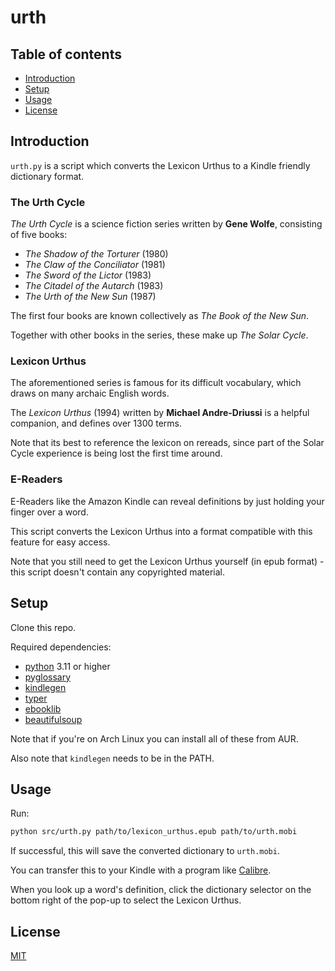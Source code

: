 # urth

## Table of contents

- [Introduction](#introduction)
- [Setup](#setup)
- [Usage](#usage)
- [License](#license)

## Introduction

`urth.py` is a script which converts the Lexicon Urthus to a Kindle friendly dictionary format.

### The Urth Cycle

_The Urth Cycle_ is a science fiction series written by **Gene Wolfe**, consisting of five books:
* _The Shadow of the Torturer_ (1980)
* _The Claw of the Conciliator_ (1981)
* _The Sword of the Lictor_ (1983)
* _The Citadel of the Autarch_ (1983)
* _The Urth of the New Sun_ (1987)

The first four books are known collectively as _The Book of the New Sun_.

Together with other books in the series, these make up _The Solar Cycle_.

### Lexicon Urthus

The aforementioned series is famous for its difficult vocabulary, which draws on many archaic English words.

The _Lexicon Urthus_ (1994) written by **Michael Andre-Driussi** is a helpful companion, and defines over 1300 terms.

Note that its best to reference the lexicon on rereads, since part of the Solar Cycle experience is being lost the first time around.

### E-Readers

E-Readers like the Amazon Kindle can reveal definitions by just holding your finger over a word.

This script converts the Lexicon Urthus into a format compatible with this feature for easy access.

Note that you still need to get the Lexicon Urthus yourself (in epub format) - this script doesn't contain any copyrighted material.

## Setup

Clone this repo.

Required dependencies:
* [python](https://www.python.org/) 3.11 or higher
* [pyglossary](https://github.com/ilius/pyglossary)
* [kindlegen](https://wiki.mobileread.com/wiki/KindleGen)
* [typer](https://typer.tiangolo.com/)
* [ebooklib](https://github.com/aerkalov/ebooklib)
* [beautifulsoup](https://www.crummy.com/software/BeautifulSoup/)

Note that if you're on Arch Linux you can install all of these from AUR.

Also note that `kindlegen` needs to be in the PATH.

## Usage

Run:

```sh
python src/urth.py path/to/lexicon_urthus.epub path/to/urth.mobi
```

If successful, this will save the converted dictionary to `urth.mobi`.

You can transfer this to your Kindle with a program like [Calibre](https://calibre-ebook.com/).

When you look up a word's definition, click the dictionary selector on the bottom right of the pop-up to select the Lexicon Urthus.

## License
[MIT](https://choosealicense.com/licenses/mit/)
